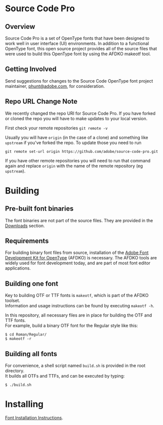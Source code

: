 Source Code Pro
====

Overview
----
Source Code Pro is a set of OpenType fonts that have been designed to work well
in user interface (UI) environments. In addition to a functional OpenType font, this open
source project provides all of the source files that were used to build this OpenType font
by using the AFDKO makeotf tool.

Getting Involved
----
Send suggestions for changes to the Source Code OpenType font project maintainer,
phunt@adobe.com, for consideration.

Repo URL Change Note
----
We recently changed the repo URI for Source Code Pro. If you have forked or cloned the repo you will have to make updates to your local version.

First check your remote repositories
`git remote -v`

Usually you will have `origin` (in the case of a clone) and something like `upstream` if you've forked the repo. To update those you need to run

`git remote set-url origin https://github.com/adobe/source-code-pro.git`

If you have other remote repositories you will need to run that command again and replace `origin` with the name of the remote repository (eg `upstream`).

Building
====

Pre-built font binaries
----
The font binaries are not part of the source files. They are provided in the [Downloads](https://github.com/adobe/Source-Code-Pro/downloads) section.


Requirements
----

For building binary font files from source, installation of the [Adobe Font Development Kit for OpenType](http://www.adobe.com/devnet/opentype/afdko.html) (AFDKO) is necessary. The AFDKO tools are widely used for font development today, and are part of most font editor applications.

Building one font
----

Key to building OTF or TTF fonts is `makeotf`, which is part of the AFDKO toolset.  
Information and usage instructions can be found by executing `makeotf -h`.

In this repository, all necessary files are in place for building the OTF and TTF fonts.  
For example, build a binary OTF font for the Regular style like this:

	$ cd Roman/Regular/
    $ makeotf -r


Building all fonts
----

For convenience, a shell script named `build.sh` is provided in the root directory.  
It builds all OTFs and TTFs, and can be executed by typing:

	$ ./build.sh


Installing
====

[Font Installation Instructions](http://www.adobe.com/type/browser/fontinstall/instructions_english.html).

